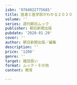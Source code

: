 ```yaml
---
isbn: '9784022775665'
title: 医者と医学部がわかる２０２０
volume: ''
series: 週刊朝日ムック
publisher: 朝日新聞出版
pubdate: '2020-01-29'
cover: ''
author: 朝日新聞出版／編集
description: ''
price: '1200'
genre: ''
target: 雑誌扱い
format: ムック・その他
content: 教育

---
```

